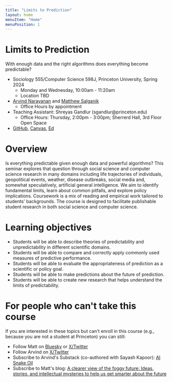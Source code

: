```yaml
---
title: "Limits to Prediction"
layout: home
menuItem: "Home"
menuPosition: 1
---
```


<div class="jumbotron">
  <h1 class="display-4">Limits to Prediction</h1>
  <p class="lead">With enough data and the right algorithms does everything become predictable?</p>
  <ul>
    <li>Sociology 555/Computer Science 598J, Princeton University, Spring 2024
        <ul>
            <li>Monday and Wednesday, 10:00am - 11:20am</li>
            <li>Location TBD</li>
        </ul>
    </li>
    <li><a href="https://www.cs.princeton.edu/~arvindn/">Arvind Narayanan</a> and <a href="https://www.princeton.edu/~mjs3/">Matthew Salganik</a>
        <ul>
            <li>Office Hours by appointment</li>
        </ul>
    </li>
    <li>Teaching Assistant: Shreyas Gandlur (sgandlur@princeton.edu)
        <ul>
            <li>Office Hours: Thursday, 2:00pm - 3:00pm; Sherrerd Hall, 3rd Floor Open Space</li>
        </ul>
    </li>
    <li><a href="https://github.com/msalganik/soc555-cos598J_s2024">GitHub</a>, <a href="https://princeton.instructure.com/courses/14448">Canvas</a>, <a href="https://edstem.org/us/courses/55406/discussion/">Ed</a></li>
  </ul>
</div>

# Overview

Is everything predictable given enough data and powerful algorithms? This seminar explores that question through social science and computer science research in many domains including life trajectories of individuals, geopolitical events, weather, disease outbreaks, social media and, somewhat speculatively, artificial general intelligence. We aim to identify fundamental limits, learn about common pitfalls, and explore policy implications. Coursework is a mix of reading and empirical work tailored to students' backgrounds. The course is designed to facilitate publishable student research in both social science and computer science.

# Learning objectives

- Students will be able to describe theories of predictability and unpredictability in different scientific domains.
- Students will be able to compare and correctly apply commonly used measures of predictive performance.
- Students will be able to evaluate the appropriateness of prediction as a scientific or policy goal.
- Students will be able to make predictions about the future of prediction.
- Students will be able to create new research that helps understand the limits of predictability.

# For people who can't take this course

If you are interested in these topics but can't enroll in this course (e.g., because you are not a student at Princeton) you can still:

- Follow Matt on <a href="https://bsky.app/profile/msalganik.bsky.social">Bluesky</a> or <a href="https://twitter.com/msalganik">X/Twitter</a>
- Follow Arvind on <a href="https://twitter.com/random_walker">X/Twitter</a>
- Subscribe to Arvind's Substack (co-authored with Sayash Kapoor): <a href="https://www.aisnakeoil.com/">AI Snake Oil</a>
- Subscribe to Matt's blog: <a href="https://forms.gle/ayVARZ1pgmSLxRcdA">A clearer view of the foggy future: Ideas, stories, and intellectual mysteries to help us get smarter about the future</a>